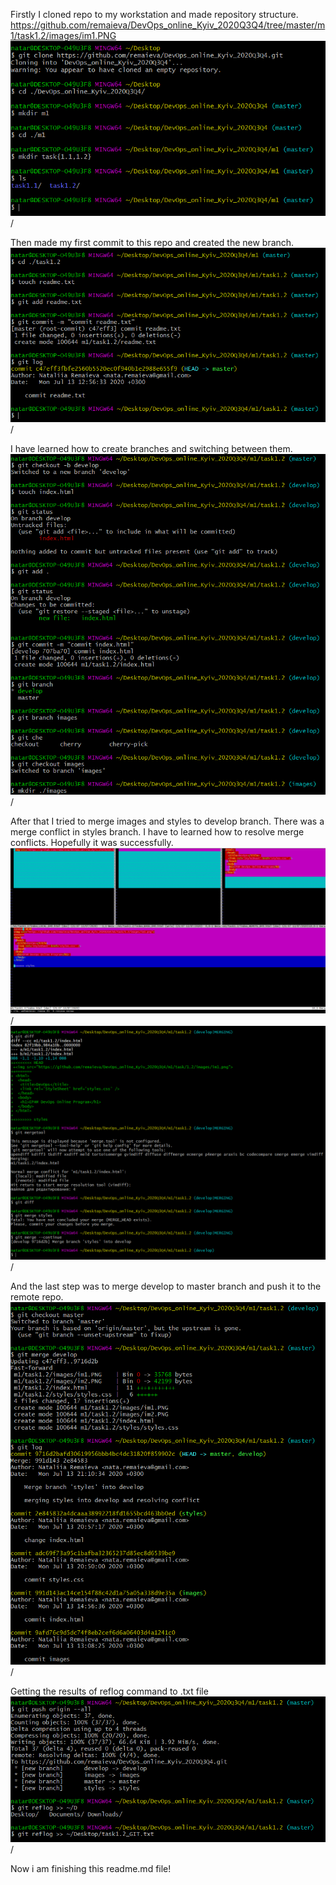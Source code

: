 Firstly I cloned repo to my workstation and made repository structure.
https://github.com/remaieva/DevOps_online_Kyiv_2020Q3Q4/tree/master/m1/task1.2/images/im1.PNG
![alt text](/m1/task1.2/images/im1.PNG)/ <br />

Then made my first commit to this repo and created the new branch.
![alt text](/m1/task1.2/images/im2.PNG)/ <br />

I have learned how to create branches and switching between them.
![alt text](/m1/task1.2/images/im3.PNG)/ <br />

After that I tried to merge images and styles to develop branch.
There was a merge conflict in styles branch. I have to learned how to resolve merge conflicts.
Hopefully it was successfully.
![alt text](/m1/task1.2/images/im4.PNG)/ <br />
![alt text](/m1/task1.2/images/im5.PNG)/ <br />

And the last step was to merge develop to master branch and push it to the remote repo.
![alt text](/m1/task1.2/images/im6.PNG)/ <br />

Getting the results of reflog command to .txt file
![alt text](/m1/task1.2/images/im7.PNG)/ <br />

Now i am finishing this readme.md file!

